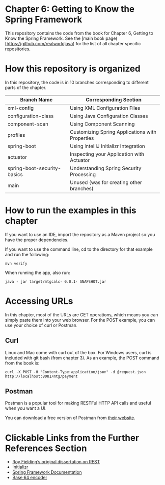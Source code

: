 # Chapter 6: Getting to Know the Spring Framework

This repository contains the code from the book for Chapter 6, Getting to Know the Spring Framework. See the [main book page)[https://github.com/realworldjava) for the list of all chapter specific repositories.

# How this repository is organized

In this repository, the code is in 10 branches corresponding to different parts of the chapter.

 Branch Name  | Corresponding Section |
| ------------- | ------------- |
|xml-config|Using XML Configuration Files|
|configuration-class|Using Java Configuration Classes|
|component-scan|Using Component Scanning|
|profiles|Customizing Spring Applications with Properties|
|spring-boot|Using IntelliJ Initializr Integration|
|actuator|Inspecting your Application with Actuator|
|spring-boot-security-basics|Understanding Spring Security Processing
|main|Unused (was for creating other branches)|

# How to run the examples in this chapter

If you want to use an IDE, import the repository as a Maven project so you have the proper  dependencies.

If you want to use the command line, cd to the directory for that example and run the following:
```
mvn verify
```

When running the app, also run:
```
java - jar target/mtgcalc- 0.0.1- SNAPSHOT.jar
```

# Accessing URLs

In this chapter, most of the URLs are GET operations, which means you can simply paste them into your web browser. For the POST example, you can use your choice of curl or Postman. 

## Curl

Linux and Mac come with curl out of the box. For Windows users, curl is included with git bash (from chapter 3). As an example, the POST command from the book is:


```
curl -X POST -H "Content-Type:application/json" -d @request.json http://localhost:8081/mtg/payment
```


## Postman

Postman is a popular tool for making RESTFul HTTP API calls and useful when you want a UI. 

You can download a free version of Postman from [their website](https://www.postman.com/downloads/).

# Clickable Links from the Further References Section

* [Roy Fielding’s original dissertation on REST](http://www.ics.uci.edu/~fielding/pubs/dissertation/rest_arch_style.htm)
* [Initializr](https://start.spring.io)
* [Spring Framework Documentation](https://docs.spring.io/spring-framework/reference/index.html)
* [Base 64 encoder](https://www.base64encode.org)
